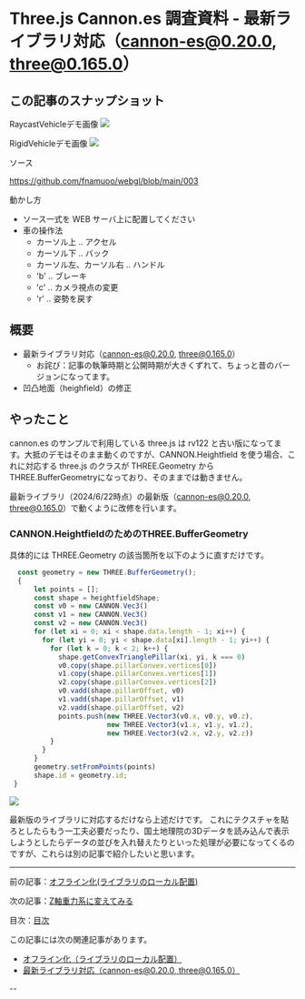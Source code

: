 # Three.js Cannon.es 調査資料 - 最新ライブラリ対応（cannon-es@0.20.0, three@0.165.0）

## この記事のスナップショット

RaycastVehicleデモ画像
![](https://storage.googleapis.com/zenn-user-upload/4e2fe56ed61c-20241025.jpg)

RigidVehicleデモ画像
![](https://storage.googleapis.com/zenn-user-upload/f4e05e042eb1-20241025.jpg)

ソース

https://github.com/fnamuoo/webgl/blob/main/003

動かし方

- ソース一式を WEB サーバ上に配置してください
- 車の操作法
  - カーソル上 .. アクセル
  - カーソル下 .. バック
  - カーソル左、カーソル右 .. ハンドル
  - 'b' .. ブレーキ
  - 'c' .. カメラ視点の変更
  - 'r' .. 姿勢を戻す

## 概要

- 最新ライブラリ対応（cannon-es@0.20.0, three@0.165.0）
  - お詫び：記事の執筆時期と公開時期が大きくずれて、ちょっと昔のバージョンになってます。
- 凹凸地面（heighfield）の修正

## やったこと

cannon.es のサンプルで利用している three.js は rv122 と古い版になってます。大抵のデモはそのまま動くのですが、CANNON.Heightfield を使う場合、これに対応する three.js のクラスが THREE.Geometry から THREE.BufferGeometryになっており、そのままでは動きません。

最新ライブラリ（2024/6/22時点）の最新版（cannon-es@0.20.0, three@0.165.0）で動くように改修を行います。

### CANNON.HeightfieldのためのTHREE.BufferGeometry

具体的には THREE.Geometry の該当箇所を以下のように直すだけです。

```js
  const geometry = new THREE.BufferGeometry();
  {
      let points = [];
      const shape = heightfieldShape;
      const v0 = new CANNON.Vec3()
      const v1 = new CANNON.Vec3()
      const v2 = new CANNON.Vec3()
      for (let xi = 0; xi < shape.data.length - 1; xi++) {
        for (let yi = 0; yi < shape.data[xi].length - 1; yi++) {
          for (let k = 0; k < 2; k++) {
            shape.getConvexTrianglePillar(xi, yi, k === 0)
            v0.copy(shape.pillarConvex.vertices[0])
            v1.copy(shape.pillarConvex.vertices[1])
            v2.copy(shape.pillarConvex.vertices[2])
            v0.vadd(shape.pillarOffset, v0)
            v1.vadd(shape.pillarOffset, v1)
            v2.vadd(shape.pillarOffset, v2)
            points.push(new THREE.Vector3(v0.x, v0.y, v0.z),
                        new THREE.Vector3(v1.x, v1.y, v1.z),
                        new THREE.Vector3(v2.x, v2.y, v2.z))
          }
        }
      }
      geometry.setFromPoints(points)
      shape.id = geometry.id;
 }
```

![](https://storage.googleapis.com/zenn-user-upload/ce20b9be8368-20241025.jpg)

最新版のライブラリに対応するだけなら上述だけです。
これにテクスチャを貼ろとしたらもう一工夫必要だったり、国土地理院の3Dデータを読み込んで表示しようとしたらデータの並びを入れ替えたりといった処理が必要になってくるのですが、これらは別の記事で紹介したいと思います。


------------------------------------------------------------

前の記事：[オフライン化(ライブラリのローカル配置)](002.md)

次の記事：[Z軸重力系に変えてみる](004.md)

目次：[目次](000.md)

この記事には次の関連記事があります。

- [オフライン化（ライブラリのローカル配置）](002.md)
- [最新ライブラリ対応（cannon-es@0.20.0, three@0.165.0）](003.md)

--